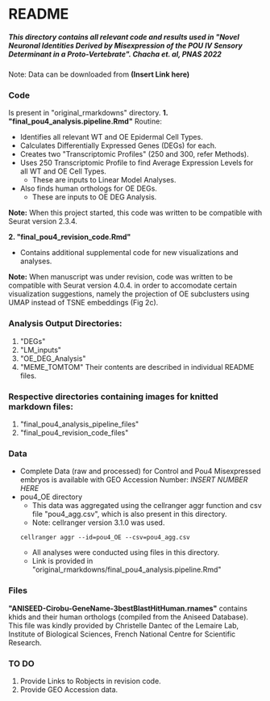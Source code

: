 # README
##### This directory contains all relevant code and results used in "Novel Neuronal Identities Derived by Misexpression of the POU IV Sensory Determinant in a Proto-Vertebrate". Chacha et. al, PNAS 2022

Note: Data can be downloaded from **(Insert Link here)** 

### Code
Is present in "original_rmarkdowns" directory.
**1. "final_pou4_analysis.pipeline.Rmd"**
Routine: 
- Identifies all relevant WT and OE Epidermal Cell Types.
- Calculates Differentially Expressed Genes (DEGs) for each.
- Creates two "Transcriptomic Profiles" (250 and 300, refer Methods).
- Uses 250 Transcriptomic Profile to find Average Expression Levels for all WT and OE Cell Types.
    - These are inputs to Linear Model Analyses.
- Also finds human orthologs for OE DEGs.
    - These are inputs to OE DEG Analysis.

**Note:** When this project started, this code was written to be compatible with Seurat version 2.3.4.

**2. "final_pou4_revision_code.Rmd"**
- Contains additional supplemental code for new visualizations and analyses.

**Note:** When manuscript was under revision, code was written to be compatible with Seurat version 4.0.4. in order to accomodate certain visualization suggestions, namely the projection of OE subclusters using UMAP instead of TSNE embeddings (Fig 2c).

### Analysis Output Directories:
1. "DEGs"
2. "LM_inputs" 
3. "OE_DEG_Analysis"
4. "MEME_TOMTOM" 
Their contents are described in individual README files. 

### Respective directories containing images for knitted markdown files:
1. "final_pou4_analysis_pipeline_files"
2. "final_pou4_revision_code_files"

### Data
- Complete Data (raw and processed) for Control and Pou4 Misexpressed embryos is available with GEO Accession Number: *INSERT NUMBER HERE*
- pou4_OE directory
	* This data was aggregated using the cellranger aggr function and csv file "pou4_agg.csv", which is also present in this directory.
	* Note: cellranger version 3.1.0 was used.
	```
	cellranger aggr --id=pou4_OE --csv=pou4_agg.csv
	```	   
	* All analyses were conducted using files in this directory.
	* Link is provided in "original_rmarkdowns/final_pou4_analysis.pipeline.Rmd"

### Files 

**"ANISEED-Cirobu-GeneName-3bestBlastHitHuman.rnames"** contains khids and their human orthologs (compiled from the Aniseed Database). This file was kindly provided by Christelle Dantec of the Lemaire Lab, Institute of Biological Sciences, French National Centre for Scientific Research.

### TO DO
1. Provide Links to Robjects in revision code.
2. Provide GEO Accession data.
